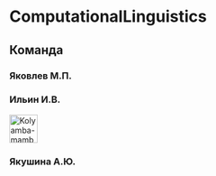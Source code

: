 # ComputationalLinguistics
## Команда
### Яковлев М.П.
<a href="https://github.com/asuka1211?tab=overview&from=2020-03-01&to=2020-03-31" alt="tankistqazwsx" width="50" height="50"> </a>
### Ильин И.В.
<a href="https://avatars3.githubusercontent.com/u/50679153?s=400&v=4"><img src="https://avatars0.githubusercontent.com/u/36818700?s=460&v=4" alt="Kolyamba-mamba" width="50" height="50"> </a>
### Якушина А.Ю.
<a href="https://github.com/AstMo" alt="Kolyamba-mamba" width="50" height="50"> </a>
